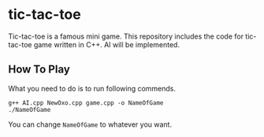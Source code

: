 # tic-tac-toe

Tic-tac-toe is a famous mini game. This repository includes the code for tic-tac-toe game written in C++. AI will be implemented.

## How To Play

What you need to do is to run following commends.

```
g++ AI.cpp NewOxo.cpp game.cpp -o NameOfGame
./NameOfGame
```

You can change `NameOfGame` to whatever you want.
